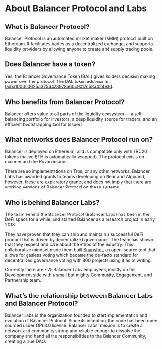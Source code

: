 # About Balancer Protocol and Labs

## What is Balancer Protocol?

Balancer Protocol is an automated market maker \(AMM\) protocol built on Ethereum. It facilitates trades as a decentralized exchange, and supports liquidity providers by allowing anyone to create and supply trading pools.

## Does Balancer have a token?

Yes, the Balancer Governance Token \(BAL\) gives holders decision making power over the protocol. The BAL token address is [0xba100000625a3754423978a60c9317c58a424e3d](https://etherscan.io/address/0xba100000625a3754423978a60c9317c58a424e3d).

## Who benefits from Balancer Protocol?

Balancer offers value to all parts of the liquidity ecosystem — a self-balancing portfolio for investors, a deep liquidity source for traders, and an efficient bootstrapping tool for issuers.

## What networks does Balancer Protocol run on?

Balancer is deployed on Ethereum, and is compatible only with ERC20 tokens \(native ETH is automatically wrapped\). The protocol exists on mainnet and the Kovan testnet. 

There are no implementations on Tron, or any other networks. Balancer Labs has awarded grants to teams developing on Near and Algorand, however, these are exploratory grants, and does not imply that there are working versions of Balancer Protocol on these systems.

## Who is behind Balancer Labs?

The team behind the Balancer Protocol \(Balancer Labs\) has been in the DeFi space for a while, and started Balancer as a research project in early 2018.

They have proven that they can ship and maintain a successful DeFi product that is driven by decentralized governance. The team has shown that they respect and care about the ethos of the industry. This collaborative mindset made them built [Snapshot](https://snapshot.org/#/), an open-source tool that allows for gasless voting which became the de-facto standard for decentralized governance voting with 800 projects using it as of writing.

Currently there are ~25 Balancer Labs employees, mostly on the Development side with a small but mighty Community, Engagement, and Partnership team.

## **What’s the relationship between Balancer Labs and Balancer Protocol?**

Balancer Labs is the organization founded to start implementation and evolution of Balancer Protocol. Since its inception, the code has been open sourced under GPL3.0 license. Balancer Labs' mission is to create a network and community strong and reliable enough to dissolve the company and hand all the responsibilities to the Balancer Community, creating a true DAO.

